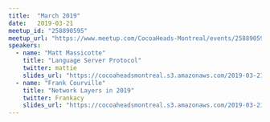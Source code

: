 ```yaml
---
title:  "March 2019"
date:   2019-03-21
meetup_id: "258890595" 
meetup_url: "https://www.meetup.com/CocoaHeads-Montreal/events/258890595/"
speakers:
  - name: "Matt Massicotte"
    title: "Language Server Protocol"
    twitter: mattie
    slides_url: "https://cocoaheadsmontreal.s3.amazonaws.com/2019-03-21/Language Server Protocol.pdf"
  - name: "Frank Courville"
    title: "Network Layers in 2019"
    twitter: Frankacy
    slides_url: "https://cocoaheadsmontreal.s3.amazonaws.com/2019-03-21/NetworkingIn2019.pdf"
---
```

